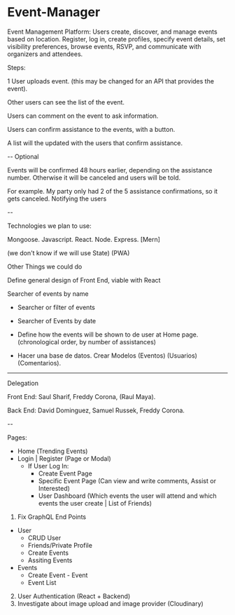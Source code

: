 # Event-Manager
Event Management Platform: Users create, discover, and manage events based on location. Register, log in, create profiles, specify event details, set visibility preferences, browse events, RSVP, and communicate with organizers and attendees.


Steps:

1 User uploads event. (this may be changed for an API that provides the event).

Other users can see the list of the event.

Users can comment on the event to ask information.

Users can confirm assistance to the events, with a button.

A list will the updated with the users that confirm assistance.

--
Optional

Events will be confirmed 48 hours earlier, depending on the assistance number. Otherwise it will be canceled and users will be told.

For example. My party only had 2 of the 5 assistance confirmations, so it gets canceled. Notifying the users 



--


Technologies we plan to use:

Mongoose.
Javascript.
React. 
Node.
Express. [Mern]

(we don't know if we will use State) (PWA) 




Other Things we could do

Define general design of Front End, viable with React

Searcher of events by name

- Searcher or filter of events

- Searcher of Events by date



- Define how the events will be shown to de user at Home page. (chronological order, by number of assistances)

 - Hacer una base de datos. Crear Modelos (Eventos) (Usuarios) (Comentarios).


-----
Delegation

Front End: Saul Sharif, Freddy Corona, (Raul Maya).

Back End: David Dominguez, Samuel Russek, Freddy Corona.

--


Pages:
- Home (Trending Events)
- Login | Register (Page or Modal)
    * If User Log In:
        - Create Event Page
        - Specific Event Page (Can view and write comments, Assist or Interested)
        - User Dashboard (Which events the user will attend and which events the user create | List of Friends)
    
1. Fix GraphQL End Points
- User
    * CRUD User
    * Friends/Private Profile
    * Create Events
    * Assiting Events
- Events
    * Create Event - Event
    * Event List
2. User Authentication (React + Backend)
3. Investigate about image upload and image provider (Cloudinary)
